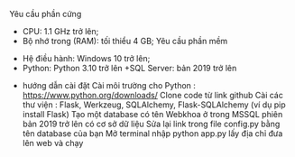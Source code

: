 Yêu cầu phần cứng 
-  CPU: 1.1 GHz trở lên; 
-  Bộ nhớ trong (RAM):  tối thiểu 4 GB; 
 Yêu cầu phần mềm 
+ Hệ điều hành: Windows 10 trở lên; 
+ Python: Python 3.10 trở lên 
+SQL Server: bản 2019 trở lên  
- hướng dẫn cài đặt
Cài môi trường cho Python : https://www.python.org/downloads/ 
Clone code từ link github
Cài các thư viện : Flask, Werkzeug, SQLAlchemy, Flask-SQLAlchemy (ví dụ pip install Flask)
Tạo một database có tên Webkhoa ở trong MSSQL phiên bản 2019 trở lên có cơ sở dữ liệu
Sửa lại link trong file config.py bằng tên database của bạn
Mở terminal nhập python app.py lấy địa chỉ đưa lên web và chạy
